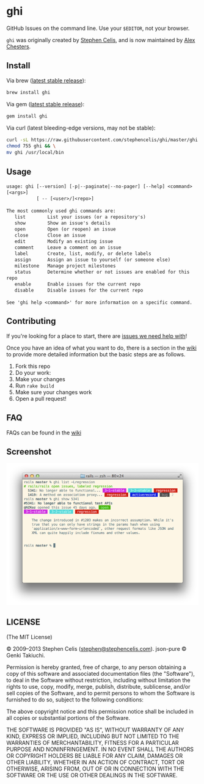 # ghi

GitHub Issues on the command line. Use your `$EDITOR`, not your browser.

`ghi` was originally created by [Stephen Celis](https://github.com/stephencelis), and is now maintained by [Alex Chesters](https://github.com/alexchesters).

## Install

Via brew ([latest stable release](https://github.com/stephencelis/ghi/releases/latest)):
``` sh
brew install ghi
```

Via gem ([latest stable release](https://github.com/stephencelis/ghi/releases/latest)):
``` sh
gem install ghi
```

Via curl (latest bleeding-edge versions, may not be stable):
``` sh
curl -sL https://raw.githubusercontent.com/stephencelis/ghi/master/ghi > ghi && \
chmod 755 ghi && \
mv ghi /usr/local/bin
```

## Usage

```
usage: ghi [--version] [-p|--paginate|--no-pager] [--help] <command> [<args>]
           [ -- [<user>/]<repo>]

The most commonly used ghi commands are:
   list        List your issues (or a repository's)
   show        Show an issue's details
   open        Open (or reopen) an issue
   close       Close an issue
   edit        Modify an existing issue
   comment     Leave a comment on an issue
   label       Create, list, modify, or delete labels
   assign      Assign an issue to yourself (or someone else)
   milestone   Manage project milestones
   status      Determine whether or not issues are enabled for this repo
   enable      Enable issues for the current repo
   disable     Disable issues for the current repo

See 'ghi help <command>' for more information on a specific command.
```

## Contributing

If you're looking for a place to start, there are [issues we need help with](https://github.com/stephencelis/ghi/issues?q=is%3Aopen+is%3Aissue+label%3A%22help+wanted%22)!

Once you have an idea of what you want to do, there is a section in the [wiki](https://github.com/stephencelis/ghi/wiki/Contributing) to provide more detailed information but the basic steps are as follows.

1. Fork this repo
2. Do your work:
  1. Make your changes
  2. Run `rake build`
  3. Make sure your changes work
3. Open a pull request!

## FAQ

FAQs can be found in the [wiki](https://github.com/stephencelis/ghi/wiki/FAQ)

## Screenshot

![Example](images/example.png)

## LICENSE

(The MIT License)

© 2009–2013 Stephen Celis (<stephen@stephencelis.com>).
json-pure © Genki Takiuchi.

Permission is hereby granted, free of charge, to any person obtaining a copy of
this software and associated documentation files (the "Software"), to deal in
the Software without restriction, including without limitation the rights to
use, copy, modify, merge, publish, distribute, sublicense, and/or sell copies
of the Software, and to permit persons to whom the Software is furnished to do
so, subject to the following conditions:

The above copyright notice and this permission notice shall be included in all
copies or substantial portions of the Software.

THE SOFTWARE IS PROVIDED "AS IS", WITHOUT WARRANTY OF ANY KIND, EXPRESS OR
IMPLIED, INCLUDING BUT NOT LIMITED TO THE WARRANTIES OF MERCHANTABILITY,
FITNESS FOR A PARTICULAR PURPOSE AND NONINFRINGEMENT. IN NO EVENT SHALL THE
AUTHORS OR COPYRIGHT HOLDERS BE LIABLE FOR ANY CLAIM, DAMAGES OR OTHER
LIABILITY, WHETHER IN AN ACTION OF CONTRACT, TORT OR OTHERWISE, ARISING FROM,
OUT OF OR IN CONNECTION WITH THE SOFTWARE OR THE USE OR OTHER DEALINGS IN THE
SOFTWARE.
